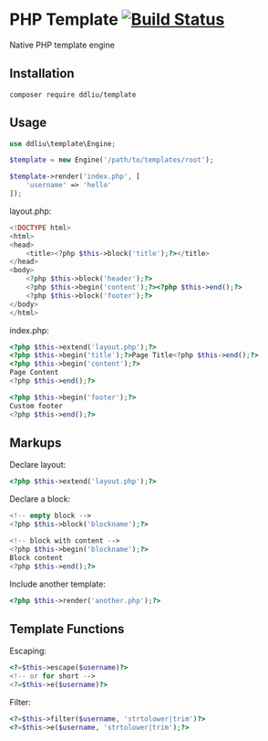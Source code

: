 # PHP Template [![Build Status](https://travis-ci.org/ddliu/php-template.svg)](https://travis-ci.org/ddliu/php-template)

Native PHP template engine

## Installation

```
composer require ddliu/template
```

## Usage

```php
use ddliu\template\Engine;

$template = new Engine('/path/to/templates/root');

$template->render('index.php', [
    'username' => 'hello'
]);
```

layout.php:

```php
<!DOCTYPE html>
<html>
<head>
    <title><?php $this->block('title');?></title>
</head>
<body>
    <?php $this->block('header');?>
    <?php $this->begin('content');?><?php $this->end();?>
    <?php $this->block('footer');?>
</body>
</html>
```

index.php:

```php
<?php $this->extend('layout.php');?>
<?php $this->begin('title');?>Page Title<?php $this->end();?>
<?php $this->begin('content');?>
Page Content
<?php $this->end();?>

<?php $this->begin('footer');?>
Custom footer
<?php $this->end();?>
```

## Markups

Declare layout:

```php
<?php $this->extend('layout.php');?>
```

Declare a block:

```php
<!-- empty block -->
<?php $this->block('blockname');?>

<!-- block with content -->
<?php $this->begin('blockname');?>
Block content
<?php $this->end();?>
```

Include another template:

```php
<?php $this->render('another.php');?>
```

## Template Functions

Escaping:

```php
<?=$this->escape($username)?>
<!-- or for short -->
<?=$this->e($username)?>
```

Filter:

```php
<?=$this->filter($username, 'strtolower|trim')?>
<?=$this->e($username, 'strtolower|trim');?>
```